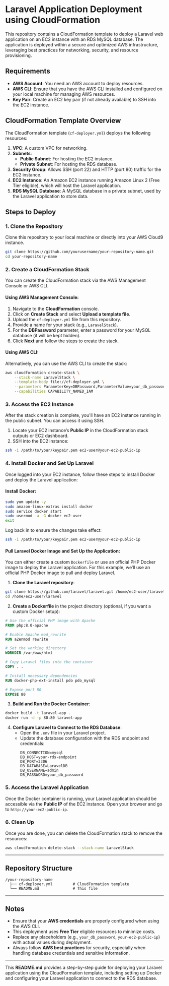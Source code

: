 

# Laravel Application Deployment using CloudFormation

This repository contains a CloudFormation template to deploy a Laravel web application on an EC2 instance with an RDS MySQL database. The application is deployed within a secure and optimized AWS infrastructure, leveraging best practices for networking, security, and resource provisioning.

## Requirements

- **AWS Account**: You need an AWS account to deploy resources.
- **AWS CLI**: Ensure that you have the AWS CLI installed and configured on your local machine for managing AWS resources.
- **Key Pair**: Create an EC2 key pair (if not already available) to SSH into the EC2 instance.

## CloudFormation Template Overview

The CloudFormation template (`cf-deployer.yml`) deploys the following resources:

1. **VPC**: A custom VPC for networking.
2. **Subnets**:
   - **Public Subnet**: For hosting the EC2 instance.
   - **Private Subnet**: For hosting the RDS database.
3. **Security Group**: Allows SSH (port 22) and HTTP (port 80) traffic for the EC2 instance.
4. **EC2 Instance**: An Amazon EC2 instance running Amazon Linux 2 (Free Tier eligible), which will host the Laravel application.
5. **RDS MySQL Database**: A MySQL database in a private subnet, used by the Laravel application to store data.

## Steps to Deploy

### 1. Clone the Repository
Clone this repository to your local machine or directly into your AWS Cloud9 instance.

```bash
git clone https://github.com/yourusername/your-repository-name.git
cd your-repository-name
```

### 2. Create a CloudFormation Stack

You can create the CloudFormation stack via the AWS Management Console or AWS CLI.

#### Using AWS Management Console:

1. Navigate to the **CloudFormation** console.
2. Click on **Create Stack** and select **Upload a template file**.
3. Upload the `cf-deployer.yml` file from this repository.
4. Provide a name for your stack (e.g., `LaravelStack`).
5. For the **DBPassword** parameter, enter a password for your MySQL database (it will be kept hidden).
6. Click **Next** and follow the steps to create the stack.

#### Using AWS CLI:

Alternatively, you can use the AWS CLI to create the stack:

```bash
aws cloudformation create-stack \
    --stack-name LaravelStack \
    --template-body file://cf-deployer.yml \
    --parameters ParameterKey=DBPassword,ParameterValue=your_db_password \
    --capabilities CAPABILITY_NAMED_IAM
```

### 3. Access the EC2 Instance

After the stack creation is complete, you'll have an EC2 instance running in the public subnet. You can access it using SSH.

1. Locate your EC2 instance’s **Public IP** in the CloudFormation stack outputs or EC2 dashboard.
2. SSH into the EC2 instance:

```bash
ssh -i /path/to/your/keypair.pem ec2-user@your-ec2-public-ip
```

### 4. Install Docker and Set Up Laravel

Once logged into your EC2 instance, follow these steps to install Docker and deploy the Laravel application:

#### Install Docker:
```bash
sudo yum update -y
sudo amazon-linux-extras install docker
sudo service docker start
sudo usermod -a -G docker ec2-user
exit
```

Log back in to ensure the changes take effect:
```bash
ssh -i /path/to/your/keypair.pem ec2-user@your-ec2-public-ip
```

#### Pull Laravel Docker Image and Set Up the Application:
You can either create a custom `Dockerfile` or use an official PHP Docker image to deploy the Laravel application. For this example, we’ll use an official PHP Docker image to pull and deploy Laravel.

1. **Clone the Laravel repository**:
```bash
git clone https://github.com/laravel/laravel.git /home/ec2-user/laravel
cd /home/ec2-user/laravel
```

2. **Create a Dockerfile** in the project directory (optional, if you want a custom Docker setup):
```dockerfile
# Use the official PHP image with Apache
FROM php:8.0-apache

# Enable Apache mod_rewrite
RUN a2enmod rewrite

# Set the working directory
WORKDIR /var/www/html

# Copy Laravel files into the container
COPY . .

# Install necessary dependencies
RUN docker-php-ext-install pdo pdo_mysql

# Expose port 80
EXPOSE 80
```

3. **Build and Run the Docker Container**:
```bash
docker build -t laravel-app .
docker run -d -p 80:80 laravel-app
```

4. **Configure Laravel to Connect to the RDS Database**:
   - Open the `.env` file in your Laravel project.
   - Update the database configuration with the RDS endpoint and credentials:
     ```env
     DB_CONNECTION=mysql
     DB_HOST=your-rds-endpoint
     DB_PORT=3306
     DB_DATABASE=LaravelDB
     DB_USERNAME=admin
     DB_PASSWORD=your_db_password
     ```

### 5. Access the Laravel Application

Once the Docker container is running, your Laravel application should be accessible via the **Public IP** of the EC2 instance. Open your browser and go to `http://your-ec2-public-ip`.

### 6. Clean Up

Once you are done, you can delete the CloudFormation stack to remove the resources:

```bash
aws cloudformation delete-stack --stack-name LaravelStack
```

---

## Repository Structure

```
/your-repository-name
  ├── cf-deployer.yml         # CloudFormation template
  └── README.md               # This file
```

---

## Notes

- Ensure that your **AWS credentials** are properly configured when using the AWS CLI.
- This deployment uses **Free Tier** eligible resources to minimize costs.
- Replace any placeholders (e.g., `your_db_password`, `your-ec2-public-ip`) with actual values during deployment.
- Always follow **AWS best practices** for security, especially when handling database credentials and sensitive information.

---

This **README.md** provides a step-by-step guide for deploying your Laravel application using the CloudFormation template, including setting up Docker and configuring your Laravel application to connect to the RDS database.

